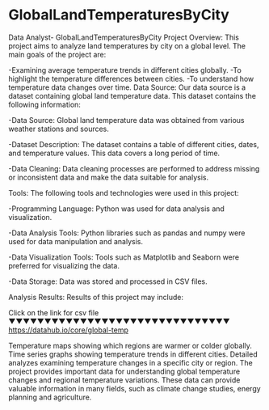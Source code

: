 #  GlobalLandTemperaturesByCity
  Data Analyst- GlobalLandTemperaturesByCity 
Project Overview:
  This project aims to analyze land temperatures by city on a global level. The main goals of the project are:

-Examining average temperature trends in different cities globally.
-To highlight the temperature differences between cities. -To understand how temperature data changes over time.
   Data Source:
Our data source is a dataset containing global land temperature data. This dataset contains the following information:

-Data Source: Global land temperature data was obtained from various weather stations and sources.

-Dataset Description: The dataset contains a table of different cities, dates, and temperature values. This data covers a long period of time.

-Data Cleaning: Data cleaning processes are performed to address missing or inconsistent data and make the data suitable for analysis.

  Tools:
 The following tools and technologies were used in this project:

-Programming Language: Python was used for data analysis and visualization.

-Data Analysis Tools: Python libraries such as pandas and numpy were used for data manipulation and analysis.

-Data Visualization Tools: Tools such as Matplotlib and Seaborn were preferred for visualizing the data.

-Data Storage: Data was stored and processed in CSV files.

  Analysis Results:
Results of this project may include:

Click on the link for csv file
▼▼▼▼▼▼▼▼▼▼▼▼▼▼▼▼▼▼▼▼▼▼▼▼▼▼▼▼▼▼▼
https://datahub.io/core/global-temp




Temperature maps showing which regions are warmer or colder globally.
Time series graphs showing temperature trends in different cities.
Detailed analyzes examining temperature changes in a specific city or region.
The project provides important data for understanding global temperature changes and regional temperature variations. These data can provide valuable information in many fields, such as climate change studies, energy planning and agriculture.
